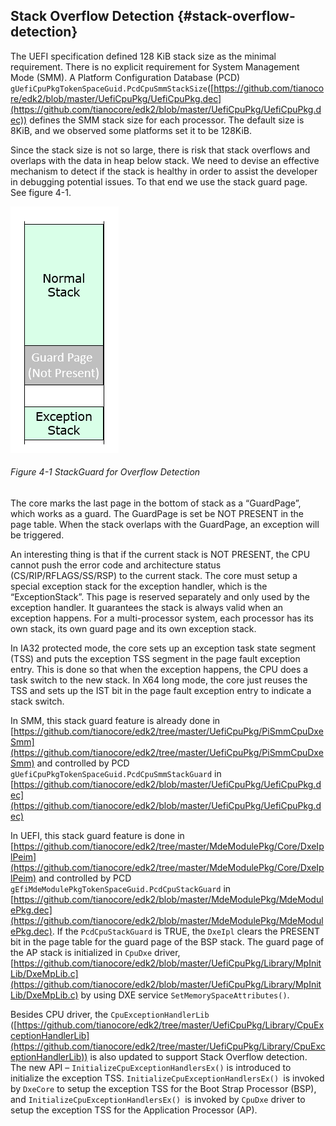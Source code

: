 <!--- @file
  Additional Overflow Detection file: -Stack Overflow Detection

  Copyright (c) 2018, Intel Corporation. All rights reserved.<BR>

  Redistribution and use in source (original document form) and 'compiled'
  forms (converted to PDF, epub, HTML and other formats) with or without
  modification, are permitted provided that the following conditions are met:

  1) Redistributions of source code (original document form) must retain the
     above copyright notice, this list of conditions and the following
     disclaimer as the first lines of this file unmodified.

  2) Redistributions in compiled form (transformed to other DTDs, converted to
     PDF, epub, HTML and other formats) must reproduce the above copyright
     notice, this list of conditions and the following disclaimer in the
     documentation and/or other materials provided with the distribution.

  THIS DOCUMENTATION IS PROVIDED BY TIANOCORE PROJECT "AS IS" AND ANY EXPRESS OR
  IMPLIED WARRANTIES, INCLUDING, BUT NOT LIMITED TO, THE IMPLIED WARRANTIES OF
  MERCHANTABILITY AND FITNESS FOR A PARTICULAR PURPOSE ARE DISCLAIMED. IN NO
  EVENT SHALL TIANOCORE PROJECT  BE LIABLE FOR ANY DIRECT, INDIRECT, INCIDENTAL,
  SPECIAL, EXEMPLARY, OR CONSEQUENTIAL DAMAGES (INCLUDING, BUT NOT LIMITED TO,
  PROCUREMENT OF SUBSTITUTE GOODS OR SERVICES; LOSS OF USE, DATA, OR PROFITS;
  OR BUSINESS INTERRUPTION) HOWEVER CAUSED AND ON ANY THEORY OF LIABILITY,
  WHETHER IN CONTRACT, STRICT LIABILITY, OR TORT (INCLUDING NEGLIGENCE OR
  OTHERWISE) ARISING IN ANY WAY OUT OF THE USE OF THIS DOCUMENTATION, EVEN IF
  ADVISED OF THE POSSIBILITY OF SUCH DAMAGE.

-->

## Stack Overflow Detection {#stack-overflow-detection}

The UEFI specification defined 128 KiB stack size as the minimal requirement. There is no explicit requirement for System Management Mode (SMM). A Platform Configuration Database (PCD) `gUefiCpuPkgTokenSpaceGuid.PcdCpuSmmStackSize`([https://github.com/tianocore/edk2/blob/master/UefiCpuPkg/UefiCpuPkg.dec](https://github.com/tianocore/edk2/blob/master/UefiCpuPkg/UefiCpuPkg.dec)) defines the SMM stack size for each processor. The default size is 8KiB, and we observed some platforms set it to be 128KiB.

Since the stack size is not so large, there is risk that stack overflows and overlaps with the data in heap below stack. We need to devise an effective mechanism to detect if the stack is healthy in order to assist the developer in debugging potential issues. To that end we use the stack guard page. See figure 4-1.

![](/media/image11.png)

###### Figure 4-1 StackGuard for Overflow Detection

The core marks the last page in the bottom of stack as a “GuardPage”, which works as a guard. The GuardPage is set be NOT PRESENT in the page table. When the stack overlaps with the GuardPage, an exception will be triggered.

An interesting thing is that if the current stack is NOT PRESENT, the CPU cannot push the error code and architecture status (CS/RIP/RFLAGS/SS/RSP) to the current stack. The core must setup a special exception stack for the exception handler, which is the “ExceptionStack”. This page is reserved separately and only used by the exception handler. It guarantees the stack is always valid when an exception happens. For a multi-processor system, each processor has its own stack, its own guard page and its own exception stack.

In IA32 protected mode, the core sets up an exception task state segment (TSS) and puts the exception TSS segment in the page fault exception entry. This is done so that when the exception happens, the CPU does a task switch to the new stack. In X64 long mode, the core just reuses the TSS and sets up the IST bit in the page fault exception entry to indicate a stack switch.

In SMM, this stack guard feature is already done in [https://github.com/tianocore/edk2/tree/master/UefiCpuPkg/PiSmmCpuDxeSmm](https://github.com/tianocore/edk2/tree/master/UefiCpuPkg/PiSmmCpuDxeSmm) and controlled by PCD  `gUefiCpuPkgTokenSpaceGuid.PcdCpuSmmStackGuard` in [https://github.com/tianocore/edk2/blob/master/UefiCpuPkg/UefiCpuPkg.dec](https://github.com/tianocore/edk2/blob/master/UefiCpuPkg/UefiCpuPkg.dec)

In UEFI, this stack guard feature is done in [https://github.com/tianocore/edk2/tree/master/MdeModulePkg/Core/DxeIplPeim](https://github.com/tianocore/edk2/tree/master/MdeModulePkg/Core/DxeIplPeim) and controlled by PCD `gEfiMdeModulePkgTokenSpaceGuid.PcdCpuStackGuard` in [https://github.com/tianocore/edk2/blob/master/MdeModulePkg/MdeModulePkg.dec](https://github.com/tianocore/edk2/blob/master/MdeModulePkg/MdeModulePkg.dec). If the `PcdCpuStackGuard` is TRUE, the `DxeIpl` clears the PRESENT bit in the page table for the guard page of the BSP stack. The guard page of the AP stack is initialized in `CpuDxe` driver, [https://github.com/tianocore/edk2/blob/master/UefiCpuPkg/Library/MpInitLib/DxeMpLib.c](https://github.com/tianocore/edk2/blob/master/UefiCpuPkg/Library/MpInitLib/DxeMpLib.c) by using DXE service `SetMemorySpaceAttributes()`.

Besides CPU driver, the `CpuExceptionHandlerLib` ([https://github.com/tianocore/edk2/tree/master/UefiCpuPkg/Library/CpuExceptionHandlerLib](https://github.com/tianocore/edk2/tree/master/UefiCpuPkg/Library/CpuExceptionHandlerLib)) is also updated to support Stack Overflow detection. The new API – `InitializeCpuExceptionHandlersEx()` is introduced to initialize the exception TSS. `InitializeCpuExceptionHandlersEx() `is invoked by `DxeCore` to setup the exception TSS for the Boot Strap Processor (BSP), and `InitializeCpuExceptionHandlersEx() `is invoked by `CpuDxe` driver to setup the exception TSS for the Application Processor (AP).